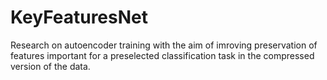 # KeyFeaturesNet

Research on autoencoder training with the aim of imroving preservation of features important for a preselected classification task in the compressed version of the data.
